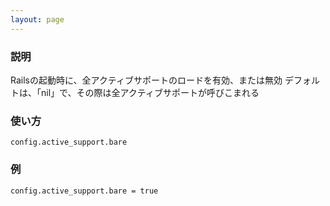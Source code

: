 ```yaml
---
layout: page
---
```

### 説明
Railsの起動時に、全アクティブサポートのロードを有効、または無効
デフォルトは、「nil」で、その際は全アクティブサポートが呼びこまれる

### 使い方
    config.active_support.bare

### 例
    config.active_support.bare = true
